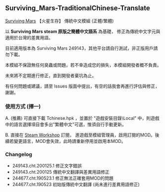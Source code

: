 ## Surviving_Mars-TraditionalChinese-Translate
 [Surviving Mars](https://store.steampowered.com/app/464920/Surviving_Mars/) 【火星生存】 傳統中文模組 (正體/繁體)

以 **Surviving Mars steam 原版之簡體中文語系** 為基礎，
修正為傳統中文字元與適用於台灣的差異用語。

目前適用版本為 Surviving Mars 249143，其他平台請自行測試，非正版用戶請勿下載。

本模組不保證無任何臭蟲或問題，若不幸造成您的損失，本模組開發者概不負責。

未來將不定期進行修正，直到開發者棄坑為止。

有任何問題或建議，請至 Issues 版面中提出，有空的話我會再進行評估與修正，謝謝。

### 使用方式 (擇一)

A. (推薦) 可直接下載 Tchinese.hpk ，並置於 "遊戲安裝目錄\Local\" 中，則遊戲中的語言選擇項目會多出"繁體中文"可選，惟須自行手動更新。

B. 直接在 [Steam Workshop](https://steamcommunity.com/sharedfiles/filedetails/?id=1749276214) 訂閱，
進遊戲至模組管理員，啟用訂閱的MOD。後續若變更語言，MOD會失效，此時請重新停用並啟用本MOD。

### Changelog

* 249143.cht.200125.1 修正文字錯誤
* 249143.cht.200125 傳統中文翻譯與差異用語修正
* 244677.cht.190523.1 修正無法正確套用MOD的問題
* 244677.cht.190523 初始版傳統中文翻譯 (尚未進行差異用語修正)
